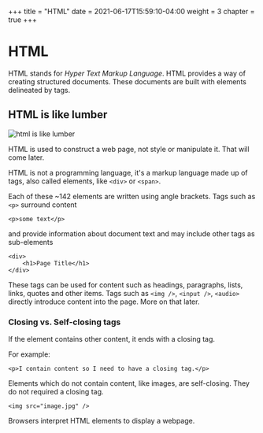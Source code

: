 +++
title = "HTML"
date = 2021-06-17T15:59:10-04:00
weight = 3
chapter = true
+++

# HTML

HTML stands for _Hyper Text Markup Language_. HTML provides a way of creating structured documents. These documents are built with elements delineated by tags. 

## HTML is like lumber

![html is like lumber](https://imagesvc.meredithcorp.io/v3/mm/image?url=https%3A%2F%2Fstatic.onecms.io%2Fwp-content%2Fuploads%2Fsites%2F23%2F2022%2F02%2F14%2Fbuy-land-build-house-2000.jpg)

HTML is used to construct a web page, not style or manipulate it. That will come later. 

HTML is not a programming language, it's a markup language made up of tags, also called elements, like ```<div>``` or ```<span>```. 

Each of these ~142 elements are written using angle brackets. Tags such as ```<p>``` surround content 
```
<p>some text</p>
```
and provide information about document text and may include other tags as sub-elements 
```
<div>
    <h1>Page Title</h1>
</div>
```
These tags can be used for content such as headings, paragraphs, lists, links, quotes and other items. Tags such as ```<img />```,  ```<input />```, ```<audio>``` directly introduce content into the page. More on that later. 

### Closing vs. Self-closing tags

If the element contains other content, it ends with a closing tag.

For example:
```
<p>I contain content so I need to have a closing tag.</p>
```

Elements which do not contain content, like images, are self-closing. They do not required a closing tag.

```
<img src="image.jpg" />
```

Browsers interpret HTML elements to display a webpage.
